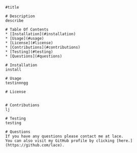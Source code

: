 
    #title

    # Description
    describe

    # Table Of Contents
    * [Installation](#installation)
    * [Usage](#usage)
    * [License](#license)
    * [Contributions](#contributions)
    * [Testing](#testing)
    * [Questions](#questions)

    # Installation
    install

    # Usage
    testinnngg

    # License
    

    # Contributions
    lj

    # Testing
    testing

    # Questions
    If you have any questions please contact me at lace.
    You can also visit my GitHub profile by clicking [here.](https://github.com/lace).
